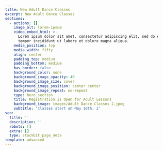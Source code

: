 ```yaml
---
title: New Adult Dance Classes
excerpt: New Adult Dance Classes
sections:
  - actions: []
    image_alt: lorem-ipsum
    video_embed_html: >-
      Lorem ipsum dolor sit amet, consectetur adipiscing elit, sed do eiusmod
      tempor incididunt ut labore et dolore magna aliqua.
    media_position: top
    media_width: fifty
    align: center
    padding_top: medium
    padding_bottom: medium
    has_border: false
    background_color: none
    background_image_opacity: 40
    background_image_size: cover
    background_image_position: center center
    background_image_repeat: no-repeat
    type: hero_section
    title: Registration is Open for Adult Lessons
    background_image: images/Adult Dance Classes 2.jpeg
    subtitle: 'Classes start on May 10th, 2'
seo:
  title: ''
  description: ''
  robots: []
  extra: []
  type: stackbit_page_meta
template: advanced
---
```

